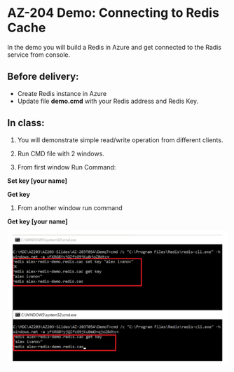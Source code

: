 # AZ-204 Demo: Connecting to Redis Cache

In the demo you will build a Redis in Azure and get connected to the Radis service from console.

## Before delivery:

- Create Redis instance in Azure
- Update file  **demo.cmd**  with your Redis address and Redis Key.

## In class:

1. You will demonstrate simple read/write operation from different clients.

1. Run CMD file with 2 windows.
2. From first window Run Command:

**Set key [your name]**

**Get key** 

1. From another window run command

**Get key [your name]**

![redis](screen.png)
